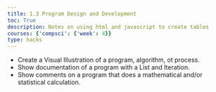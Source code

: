 ```yaml
---
title: 1.3 Program Design and Development
toc: True
description: Notes on using html and javascript to create tables
courses: {'compsci': {'week': 4}}
type: hacks
---
```


- Create a Visual Illustration of a program, algorithm, ot process.
- Show documentation of a program with a List and Iteration.
- Show comments on a program that does a mathematical and/or statistical calculation.
